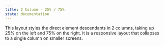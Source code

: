 ```yaml
---
title: 2 Column - 25% / 75%
state: documentation
---
```


This layout styles the direct element descendants in 2 columns, taking up 25% on
the left and 75% on the right. It is a responsive layout that collapses to a
single column on smaller screens.

